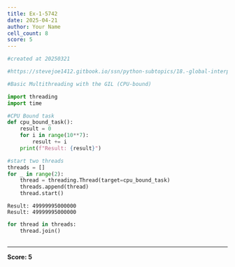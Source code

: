 ```yaml
---
title: Ex-1-5742
date: 2025-04-21
author: Your Name
cell_count: 8
score: 5
---
```


```python
#created at 20250321
```


```python
#https://stevejoe1412.gitbook.io/ssn/python-subtopics/18.-global-interpreter-lock-gil
```


```python
#Basic Multithreading with the GIL (CPU-bound)
```


```python
import threading 
import time
```


```python
#CPU Bound task
def cpu_bound_task():
    result = 0
    for i in range(10**7):
        result += i
    print(f"Result: {result}")
```


```python
#start two threads
threads = []
for _ in range(2):
    thread = threading.Thread(target=cpu_bound_task)
    threads.append(thread)
    thread.start()
```

    Result: 49999995000000
    Result: 49999995000000



```python
for thread in threads:
    thread.join()
```


```python

```


---
**Score: 5**